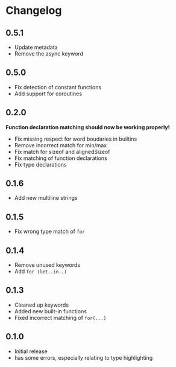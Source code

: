 # Changelog

## 0.5.1

- Update metadata
- Remove the async keyword

## 0.5.0

- Fix detection of constant functions
- Add support for coroutines

## 0.2.0

__Function declaration matching should now be working properly!__

- Fix missing respect for word boudaries in builtins
- Remove incorrect match for min/max
- Fix match for sizeof and alignedSizeof
- Fix matching of function declarations
- Fix type declarations

## 0.1.6

- Add new multiline strings

## 0.1.5

- Fix wrong type match of `for`

## 0.1.4

- Remove unused keywords
- Add `for (let..in..)`

## 0.1.3

- Cleaned up keywords
- Added new built-in functions
- Fixed incorrect matching of `for(...)`

## 0.1.0

- Initial release
- has some errors, especially relating to type highlighting
